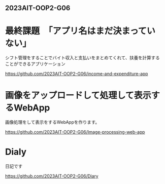## 2023AIT-OOP2-G06

# 最終課題　「アプリ名はまだ決まっていない」

シフト管理をすることでバイト収入と支払いをまとめてくれて、扶養を計算することができるアプリケーション

https://github.com/2023AIT-OOP2-G06/income-and-expenditure-app

# 画像をアップロードして処理して表示するWebApp

画像処理をして表示をするWebAppを作ります。

https://github.com/2023AIT-OOP2-G06/Image-processing-web-app

# Dialy

日記です

https://github.com/2023AIT-OOP2-G06/Diary
